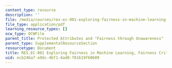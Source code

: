 ```yaml
---
content_type: resource
description: ''
file: /media/courses/res-ec-001-exploring-fairness-in-machine-learning-for-international-development-spring-2020/ecb246a7a9dc4bf14ad8f81619f60689_MITRES_EC001S19_video5.pdf
file_type: application/pdf
learning_resource_types: []
ocw_type: OCWFile
parent_title: Protected Attributes and "Fairness through Unawareness"
parent_type: SupplementalResourceSection
resourcetype: Document
title: RES.EC-001 Exploring Fairness in Machine Learning, Fairness Criteria
uid: ecb246a7-a9dc-4bf1-4ad8-f81619f60689
---
```

